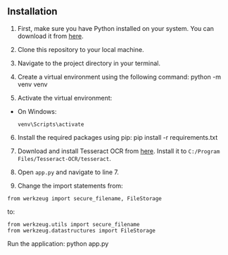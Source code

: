 ## Installation
1. First, make sure you have Python installed on your system. You can download it from [here](https://www.python.org/downloads/).
2. Clone this repository to your local machine.
3. Navigate to the project directory in your terminal.
4. Create a virtual environment using the following command:
python -m venv venv

5. Activate the virtual environment:
- On Windows:
  ```
  venv\Scripts\activate
  ```

6. Install the required packages using pip:
pip install -r requirements.txt

7. Download and install Tesseract OCR from [here](https://digi.bib.uni-mannheim.de/tesseract/tesseract-ocr-w64-setup-5.3.4.20240503.exe). Install it to `C:/Program Files/Tesseract-OCR/tesseract`.
8. Open `app.py` and navigate to line 7.
9. Change the import statements from:
```
from werkzeug import secure_filename, FileStorage
```
to:
```
from werkzeug.utils import secure_filename
from werkzeug.datastructures import FileStorage
```
Run the application:
python app.py
